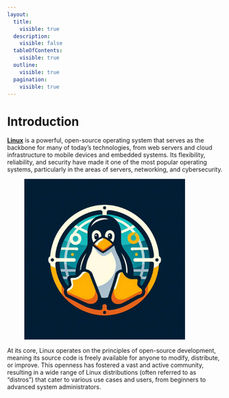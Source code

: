 ```yaml
---
layout:
  title:
    visible: true
  description:
    visible: false
  tableOfContents:
    visible: true
  outline:
    visible: true
  pagination:
    visible: true
---
```


# Introduction

[**Linux**](https://www.linux.org/) is a powerful, open-source operating system that serves as the backbone for many of today’s technologies, from web servers and cloud infrastructure to mobile devices and embedded systems. Its flexibility, reliability, and security have made it one of the most popular operating systems, particularly in the areas of servers, networking, and cybersecurity.

<figure><img src="../.gitbook/assets/image (16).png" alt="" width="375"><figcaption></figcaption></figure>

At its core, Linux operates on the principles of open-source development, meaning its source code is freely available for anyone to modify, distribute, or improve. This openness has fostered a vast and active community, resulting in a wide range of Linux distributions (often referred to as “distros”) that cater to various use cases and users, from beginners to advanced system administrators.
